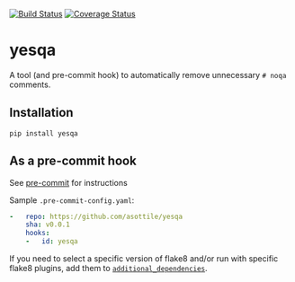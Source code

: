 [![Build Status](https://travis-ci.org/asottile/yesqa.svg?branch=master)](https://travis-ci.org/asottile/yesqa)
[![Coverage Status](https://coveralls.io/repos/github/asottile/yesqa/badge.svg?branch=master)](https://coveralls.io/github/asottile/yesqa?branch=master)

yesqa
=====

A tool (and pre-commit hook) to automatically remove unnecessary `# noqa`
comments.

## Installation

`pip install yesqa`


## As a pre-commit hook

See [pre-commit](https://github.com/pre-commit/pre-commit) for instructions

Sample `.pre-commit-config.yaml`:

```yaml
-   repo: https://github.com/asottile/yesqa
    sha: v0.0.1
    hooks:
    -   id: yesqa
```

If you need to select a specific version of flake8 and/or run with specific
flake8 plugins, add them to [`additional_dependencies`][0].

[0]: http://pre-commit.com/#pre-commit-configyaml---hooks
